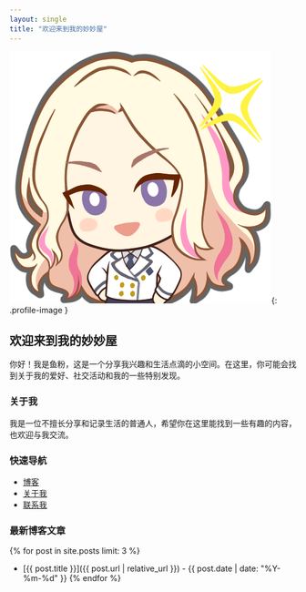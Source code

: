 ```yaml
---
layout: single
title: "欢迎来到我的妙妙屋"
---
```


![我的个人图片](/assets/images/btn_chara.png){: .profile-image }

## 欢迎来到我的妙妙屋

你好！我是鱼粉，这是一个分享我兴趣和生活点滴的小空间。在这里，你可能会找到关于我的爱好、社交活动和我的一些特别发现。

### 关于我

我是一位不擅长分享和记录生活的普通人，希望你在这里能找到一些有趣的内容，也欢迎与我交流。

### 快速导航
- [博客](blog/)
- [关于我](about/)
- [联系我](contact/)

### 最新博客文章

{% for post in site.posts limit: 3 %}
- [{{ post.title }}]({{ post.url | relative_url }}) - {{ post.date | date: "%Y-%m-%d" }}
{% endfor %}
